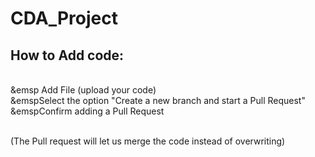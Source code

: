 # CDA_Project

<h2>How to Add code:</h2><br>
  &emsp Add File (upload your code)<br>
  &emspSelect the option "Create a new branch and start a Pull Request"<br>
  &emspConfirm adding a Pull Request<br><br>
  
  (The Pull request will let us merge the code instead of overwriting)
  
